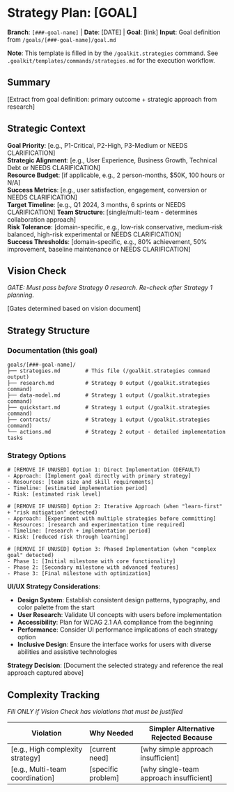 # Strategy Plan: [GOAL]

**Branch**: `[###-goal-name]` | **Date**: [DATE] | **Goal**: [link]
**Input**: Goal definition from `/goals/[###-goal-name]/goal.md`

**Note**: This template is filled in by the `/goalkit.strategies` command. See `.goalkit/templates/commands/strategies.md` for the execution workflow.

## Summary

[Extract from goal definition: primary outcome + strategic approach from research]

## Strategic Context

<!--
  ACTION REQUIRED: Replace the content in this section with the strategic details
  for the goal. The structure here is presented in advisory capacity to guide
  the strategy exploration process.
-->

**Goal Priority**: [e.g., P1-Critical, P2-High, P3-Medium or NEEDS CLARIFICATION]  
**Strategic Alignment**: [e.g., User Experience, Business Growth, Technical Debt or NEEDS CLARIFICATION]  
**Resource Budget**: [if applicable, e.g., 2 person-months, $50K, 100 hours or N/A]  
**Success Metrics**: [e.g., user satisfaction, engagement, conversion or NEEDS CLARIFICATION]  
**Target Timeline**: [e.g., Q1 2024, 3 months, 6 sprints or NEEDS CLARIFICATION]
**Team Structure**: [single/multi-team - determines collaboration approach]  
**Risk Tolerance**: [domain-specific, e.g., low-risk conservative, medium-risk balanced, high-risk experimental or NEEDS CLARIFICATION]  
**Success Thresholds**: [domain-specific, e.g., 80% achievement, 50% improvement, baseline maintenance or NEEDS CLARIFICATION]

## Vision Check

*GATE: Must pass before Strategy 0 research. Re-check after Strategy 1 planning.*

[Gates determined based on vision document]

## Strategy Structure

### Documentation (this goal)

```
goals/[###-goal-name]/
├── strategies.md        # This file (/goalkit.strategies command output)
├── research.md          # Strategy 0 output (/goalkit.strategies command)
├── data-model.md        # Strategy 1 output (/goalkit.strategies command)
├── quickstart.md        # Strategy 1 output (/goalkit.strategies command)
├── contracts/           # Strategy 1 output (/goalkit.strategies command)
└── actions.md           # Strategy 2 output - detailed implementation tasks
```

### Strategy Options
<!-- 
  ACTION REQUIRED: Replace the placeholder options below with the concrete strategic
  approaches for this goal. Delete unused options and expand the chosen approach with
  real strategic elements. The delivered plan must not include Option labels.
-->

```
# [REMOVE IF UNUSED] Option 1: Direct Implementation (DEFAULT)
- Approach: [Implement goal directly with primary strategy]
- Resources: [team size and skill requirements]
- Timeline: [estimated implementation period]
- Risk: [estimated risk level]

# [REMOVE IF UNUSED] Option 2: Iterative Approach (when "learn-first" + "risk mitigation" detected)
- Approach: [Experiment with multiple strategies before committing]
- Resources: [research and experimentation time required]
- Timeline: [research + implementation period]
- Risk: [reduced risk through learning]

# [REMOVE IF UNUSED] Option 3: Phased Implementation (when "complex goal" detected)
- Phase 1: [Initial milestone with core functionality]
- Phase 2: [Secondary milestone with advanced features]
- Phase 3: [Final milestone with optimization]
```

**UI/UX Strategy Considerations**:
- **Design System**: Establish consistent design patterns, typography, and color palette from the start
- **User Research**: Validate UI concepts with users before implementation
- **Accessibility**: Plan for WCAG 2.1 AA compliance from the beginning
- **Performance**: Consider UI performance implications of each strategy option
- **Inclusive Design**: Ensure the interface works for users with diverse abilities and assistive technologies

**Strategy Decision**: [Document the selected strategy and reference the real approach captured above]

## Complexity Tracking

*Fill ONLY if Vision Check has violations that must be justified*

| Violation | Why Needed | Simpler Alternative Rejected Because |
|-----------|------------|-------------------------------------|
| [e.g., High complexity strategy] | [current need] | [why simple approach insufficient] |
| [e.g., Multi-team coordination] | [specific problem] | [why single-team approach insufficient] |